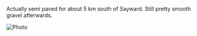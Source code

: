 Actually semi paved for about 5 km south of Sayward. Still pretty smooth gravel afterwards.

![Photo](resources/img/salmon-river-fsr-1.jpg)